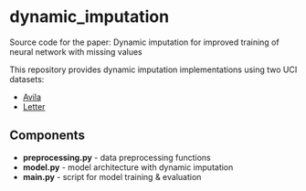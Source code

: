 # dynamic_imputation
Source code for the paper: Dynamic imputation for improved training of neural network with missing values

This repository provides dynamic imputation implementations using two UCI datasets:
- [Avila](https://archive.ics.uci.edu/ml/datasets/Avila)
- [Letter](https://archive.ics.uci.edu/ml/datasets/letter+recognition)

## Components
- **preprocessing.py** - data preprocessing functions
- **model.py** - model architecture with dynamic imputation
- **main.py** - script for model training & evaluation
